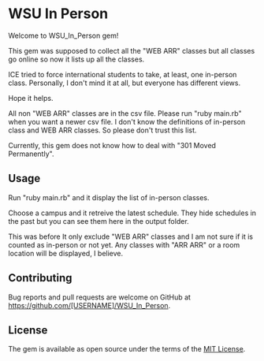 
# WSU In Person

Welcome to WSU_In_Person gem!

This gem was supposed to collect all the "WEB ARR" classes but all classes
go online so now it lists up all the classes.

ICE tried to force international students to take, at least, one in-person class. Personally, I don't mind it at all, but everyone has different views.

Hope it helps.


All non "WEB ARR" classes are in the csv file.
Please run "ruby main.rb" when you want a newer csv file.
I don't know the definitions of in-person class and WEB ARR classes.
So please don't trust this list.


Currently, this gem does not know how to deal with "301 Moved Permanently".



<!--
## Installation

Add this line to your application's Gemfile:

```ruby
gem 'WSU_In_Person'
```

And then execute:

    $ bundle install

Or install it yourself as:

    $ gem install WSU_In_Person

-->

## Usage


Run "ruby main.rb" and it display the list of in-person classes.

Choose a campus and it retreive the latest schedule. They hide schedules in the past but you can see them here in the output folder.



This was before
It only exclude "WEB ARR" classes and I am not sure if it is counted as in-person or not yet. Any classes with "ARR ARR" or a room location will be displayed, I believe.










<!--
## Development

After checking out the repo, run `bin/setup` to install dependencies. Then, run `rake spec` to run the tests. You can also run `bin/console` for an interactive prompt that will allow you to experiment.

To install this gem onto your local machine, run `bundle exec rake install`. To release a new version, update the version number in `version.rb`, and then run `bundle exec rake release`, which will create a git tag for the version, push git commits and tags, and push the `.gem` file to [rubygems.org](https://rubygems.org).
-->
## Contributing

Bug reports and pull requests are welcome on GitHub at https://github.com/[USERNAME]/WSU_In_Person.


## License

The gem is available as open source under the terms of the [MIT License](https://opensource.org/licenses/MIT).

